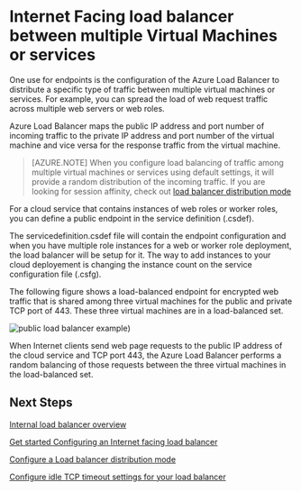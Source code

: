 
<properties 
   pageTitle="Internet facing load balancer overview | Windows Azure "
   description="Overview for Internet facing load balancer and its features. How a load balancer works for Azure using virtual machines and cloud services."
   services="load-balancer"
   documentationCenter="na"
   authors="joaoma"
   manager="adinah"
   editor="tysonn" />
<tags
	ms.service="load-balancer"
	ms.date="10/16/2015"
	wacn.date=""/>


# Internet Facing load balancer between multiple Virtual Machines or services

One use for endpoints is the configuration of the Azure <!-- deleted by customization load balancer --><!-- keep by customization: begin --> Load Balancer <!-- keep by customization: end --> to distribute a specific type of traffic between multiple virtual machines or services. For example, you can spread the load of web request traffic across multiple web servers or web roles.

Azure <!-- deleted by customization load balancer --><!-- keep by customization: begin --> Load Balancer <!-- keep by customization: end --> maps the public IP address and port number of incoming traffic to the private IP address and port number of the virtual machine and vice versa for the response traffic from the virtual machine.

<!-- deleted by customization
>[AZURE.NOTE] Azure load balancer will provide a hash distribution  network traffic among multiple virtual machine instances using the default settings (more info about hash distribution in [load balancer features](/documentation/articles/load-balancer-overview#load-balancer-features) . If you are looking for session affinity, check out [load balancer distribution mode](/documentation/articles/load-balancer-distribution-mode).
-->
<!-- keep by customization: begin -->
>[AZURE.NOTE] When you configure load balancing of traffic among multiple virtual machines or services using default settings, it will provide a random distribution of the incoming traffic. If you are looking for session affinity, check out [load balancer distribution mode](/documentation/articles/load-balancer-distribution-mode)
<!-- keep by customization: end -->

For a cloud service that contains instances of web roles or worker roles, you can define a public endpoint in the service definition (.csdef).
 
The servicedefinition.csdef file will contain the endpoint configuration and when you have multiple role instances for a web or worker role deployment, the load balancer will be setup for it. The way to add instances to your cloud deployement is changing the instance count on the service configuration file (.csfg).  

The following figure shows a load-balanced endpoint for encrypted web traffic that is shared among three virtual machines for the public and private TCP port of 443. These three virtual machines are in a load-balanced set.


![public load balancer example](./media/load-balancer-internet-overview/IC727496.png))



When Internet clients send web page requests to the public IP address of the cloud service and TCP port 443, the Azure Load Balancer performs a <!-- deleted by customization hash based load --><!-- keep by customization: begin --> random <!-- keep by customization: end --> balancing of those requests between the three virtual machines in the load-balanced set. <!-- deleted by customization You can get more information about load balancer algorithm at [load balancer overview page](/documentation/articles/load-balancer-overview#load-balancer-features). -->


## Next Steps

[Internal load balancer overview](/documentation/articles/load-balancer-internal-overview)

[Get started Configuring an Internet facing load balancer](/documentation/articles/load-balancer-internet-getstarted)

[Configure a Load balancer distribution mode](/documentation/articles/load-balancer-distribution-mode)

[Configure idle TCP timeout settings for your load balancer](/documentation/articles/load-balancer-tcp-idle-timeout)

